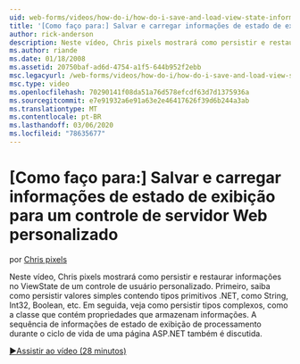 ```yaml
---
uid: web-forms/videos/how-do-i/how-do-i-save-and-load-view-state-information-for-a-custom-web-server-control
title: '[Como faço para:] Salvar e carregar informações de estado de exibição para um controle de servidor Web personalizado | Microsoft Docs'
author: rick-anderson
description: Neste vídeo, Chris pixels mostrará como persistir e restaurar informações no ViewState de um controle de usuário personalizado. Primeiro, saiba como manter um valor simples...
ms.author: riande
ms.date: 01/18/2008
ms.assetid: 20750baf-ad6d-4754-a1f5-644b952f2ebb
msc.legacyurl: /web-forms/videos/how-do-i/how-do-i-save-and-load-view-state-information-for-a-custom-web-server-control
msc.type: video
ms.openlocfilehash: 70290141f08da51a76d578efcdf63d7d1375936a
ms.sourcegitcommit: e7e91932a6e91a63e2e46417626f39d6b244a3ab
ms.translationtype: MT
ms.contentlocale: pt-BR
ms.lasthandoff: 03/06/2020
ms.locfileid: "78635677"
---
```

# <a name="how-do-i-save-and-load-view-state-information-for-a-custom-web-server-control"></a>[Como faço para:] Salvar e carregar informações de estado de exibição para um controle de servidor Web personalizado

por [Chris pixels](https://twitter.com/chrispels)

Neste vídeo, Chris pixels mostrará como persistir e restaurar informações no ViewState de um controle de usuário personalizado. Primeiro, saiba como persistir valores simples contendo tipos primitivos .NET, como String, Int32, Boolean, etc. Em seguida, veja como persistir tipos complexos, como a classe que contém propriedades que armazenam informações. A sequência de informações de estado de exibição de processamento durante o ciclo de vida de uma página ASP.NET também é discutida.

[&#9654;Assistir ao vídeo (28 minutos)](https://channel9.msdn.com/Blogs/ASP-NET-Site-Videos/how-do-i-save-and-load-view-state-information-for-a-custom-web-server-control)
